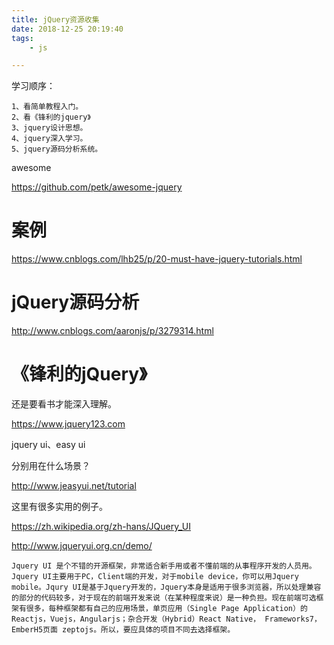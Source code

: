 ```yaml
---
title: jQuery资源收集
date: 2018-12-25 20:19:40
tags:
	- js

---
```




学习顺序：

```
1、看简单教程入门。
2、看《锋利的jquery》
3、jquery设计思想。
4、jquery深入学习。
5、jquery源码分析系统。
```



awesome

https://github.com/petk/awesome-jquery



# 案例

https://www.cnblogs.com/lhb25/p/20-must-have-jquery-tutorials.html



# jQuery源码分析

http://www.cnblogs.com/aaronjs/p/3279314.html



# 《锋利的jQuery》

还是要看书才能深入理解。





https://www.jquery123.com



jquery ui、easy ui

分别用在什么场景？



http://www.jeasyui.net/tutorial

这里有很多实用的例子。



https://zh.wikipedia.org/zh-hans/JQuery_UI

http://www.jqueryui.org.cn/demo/

```
Jquery UI 是个不错的开源框架，非常适合新手用或者不懂前端的从事程序开发的人员用。Jquery UI主要用于PC，Client端的开发，对于mobile device，你可以用Jquery mobile。Jqury UI是基于Jquery开发的，Jquery本身是适用于很多浏览器，所以处理兼容的部分的代码较多，对于现在的前端开发来说（在某种程度来说）是一种负担。现在前端可选框架有很多，每种框架都有自己的应用场景，单页应用（Single Page Application）的Reactjs，Vuejs，Angularjs；杂合开发（Hybrid）React Native， Frameworks7， EmberH5页面 zeptojs。所以，要应具体的项目不同去选择框架。
```

